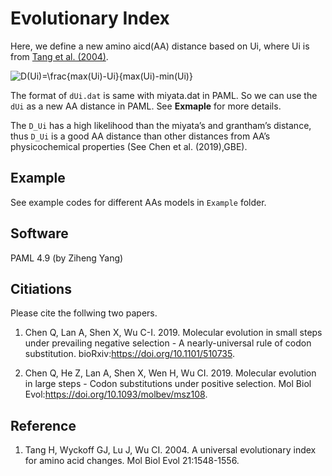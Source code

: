 
<!-- README.md is generated from README.Rmd. Please edit that file -->

# Evolutionary Index

Here, we define a new amino aicd(AA) distance based on Ui, where Ui is
from [Tang et
al. (2004)](https://academic.oup.com/mbe/article/21/8/1548/1060632).

![D(Ui)=\\frac{max(Ui)-Ui}{max(Ui)-min(Ui)}](https://latex.codecogs.com/png.image?%5Cdpi%7B110%7D&space;%5Cbg_white&space;D%28Ui%29%3D%5Cfrac%7Bmax%28Ui%29-Ui%7D%7Bmax%28Ui%29-min%28Ui%29%7D "D(Ui)=\frac{max(Ui)-Ui}{max(Ui)-min(Ui)}")

The format of `dUi.dat` is same with miyata.dat in PAML. So we can use
the `dUi` as a new AA distance in PAML. See **Exmaple** for more
details.

The `D_Ui` has a high likelihood than the miyata’s and grantham’s
distance, thus `D_Ui` is a good AA distance than other distances from
AA’s physicochemical properties (See Chen et al. (2019),GBE).

## Example

See example codes for different AAs models in `Example` folder.

## Software

PAML 4.9 (by Ziheng Yang)

## Citiations

Please cite the follwing two papers.

1.  Chen Q, Lan A, Shen X, Wu C-I. 2019. Molecular evolution in small
    steps under prevailing negative selection - A nearly-universal rule
    of codon substitution. bioRxiv:<https://doi.org/10.1101/510735>.

2.  Chen Q, He Z, Lan A, Shen X, Wen H, Wu CI. 2019. Molecular evolution
    in large steps - Codon substitutions under positive selection. Mol
    Biol Evol:<https://doi.org/10.1093/molbev/msz108>.

## Reference

1.  Tang H, Wyckoff GJ, Lu J, Wu CI. 2004. A universal evolutionary
    index for amino acid changes. Mol Biol Evol 21:1548-1556.
